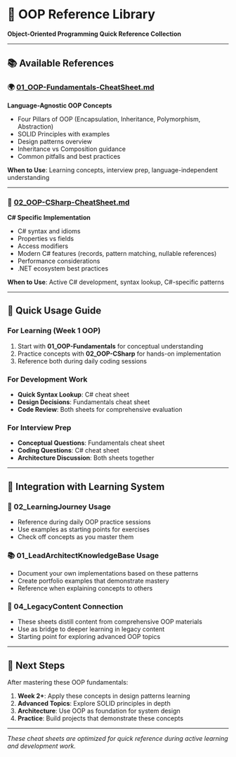 # 🎯 OOP Reference Library

**Object-Oriented Programming Quick Reference Collection**

---

## 📚 Available References

### **🌍 [01_OOP-Fundamentals-CheatSheet.md](01_OOP-Fundamentals-CheatSheet.md)**

**Language-Agnostic OOP Concepts**

- Four Pillars of OOP (Encapsulation, Inheritance, Polymorphism, Abstraction)
- SOLID Principles with examples
- Design patterns overview
- Inheritance vs Composition guidance
- Common pitfalls and best practices

**When to Use**: Learning concepts, interview prep, language-independent understanding

---

### **🔷 [02_OOP-CSharp-CheatSheet.md](02_OOP-CSharp-CheatSheet.md)**

**C# Specific Implementation**

- C# syntax and idioms
- Properties vs fields
- Access modifiers
- Modern C# features (records, pattern matching, nullable references)
- Performance considerations
- .NET ecosystem best practices

**When to Use**: Active C# development, syntax lookup, C#-specific patterns

---

## 🎯 Quick Usage Guide

### **For Learning (Week 1 OOP)**

1. Start with **01_OOP-Fundamentals** for conceptual understanding
2. Practice concepts with **02_OOP-CSharp** for hands-on implementation
3. Reference both during daily coding sessions

### **For Development Work**

- **Quick Syntax Lookup**: C# cheat sheet
- **Design Decisions**: Fundamentals cheat sheet
- **Code Review**: Both sheets for comprehensive evaluation

### **For Interview Prep**

- **Conceptual Questions**: Fundamentals cheat sheet
- **Coding Questions**: C# cheat sheet
- **Architecture Discussion**: Both sheets together

---

## 🔗 Integration with Learning System

### **📝 02_LearningJourney Usage**

- Reference during daily OOP practice sessions
- Use examples as starting points for exercises
- Check off concepts as you master them

### **📚 01_LeadArchitectKnowledgeBase Usage**

- Document your own implementations based on these patterns
- Create portfolio examples that demonstrate mastery
- Reference when explaining concepts to others

### **📁 04_LegacyContent Connection**

- These sheets distill content from comprehensive OOP materials
- Use as bridge to deeper learning in legacy content
- Starting point for exploring advanced OOP topics

---

## 🎯 Next Steps

After mastering these OOP fundamentals:

1. **Week 2+**: Apply these concepts in design patterns learning
2. **Advanced Topics**: Explore SOLID principles in depth
3. **Architecture**: Use OOP as foundation for system design
4. **Practice**: Build projects that demonstrate these concepts

---

_These cheat sheets are optimized for quick reference during active learning and development work._
